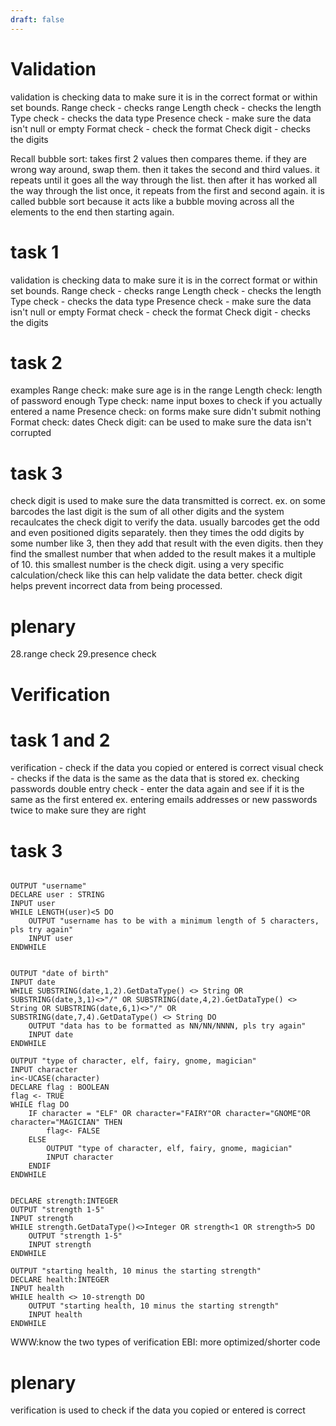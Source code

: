 ```yaml
---
draft: false
---
```

# Validation
validation is checking data to make sure it is in the correct format or within set bounds.
Range check - checks range
Length check - checks the length
Type check - checks the data type
Presence check - make sure the data isn't null or empty
Format check - check the format
Check digit - checks the digits



Recall
bubble sort: takes first 2 values then compares theme. if they are wrong way around, swap them. then it takes the second and third values. it repeats until it goes all the way through the list. then after it has worked all the way through the list once, it repeats from the first and second again.
it is called bubble sort because it acts like a bubble moving across all the elements to the end then starting again.

# task 1
validation is checking data to make sure it is in the correct format or within set bounds.
Range check - checks range
Length check - checks the length
Type check - checks the data type
Presence check - make sure the data isn't null or empty
Format check - check the format
Check digit - checks the digits


# task 2
examples
Range check: make sure age is in the range
Length check: length of password enough
Type check: name input boxes to check if you actually entered a name
Presence check: on forms make sure didn't submit nothing
Format check: dates
Check digit: can be used to make sure the data isn't corrupted

# task 3
check digit is used to make sure the data transmitted is correct.
ex. on some barcodes the last digit is the sum of all other digits and the system recaulcates the check digit to verify the data. usually barcodes get the odd and even positioned digits separately. then they times the odd digits by some number like 3, then they add that result with the even digits. then they find the smallest number that when added to the result makes it a multiple of 10. this smallest number is the check digit. using a very specific calculation/check like this can help validate the data better.
check digit helps prevent incorrect data from being processed.


# plenary
28.range check
29.presence check



# Verification
# task 1 and 2
verification - check if the data you copied or entered is correct
visual check - checks if the data is the same as the data that is stored
	ex. checking passwords
double entry check - enter the data again and see if it is the same as the first entered
	ex. entering emails addresses or new passwords twice to make sure they are right
# task 3
```

OUTPUT "username"
DECLARE user : STRING
INPUT user
WHILE LENGTH(user)<5 DO
	OUTPUT "username has to be with a minimum length of 5 characters, pls try again"
	INPUT user
ENDWHILE


OUTPUT "date of birth"
INPUT date
WHILE SUBSTRING(date,1,2).GetDataType() <> String OR SUBSTRING(date,3,1)<>"/" OR SUBSTRING(date,4,2).GetDataType() <> String OR SUBSTRING(date,6,1)<>"/" OR SUBSTRING(date,7,4).GetDataType() <> String DO
	OUTPUT "data has to be formatted as NN/NN/NNNN, pls try again"
	INPUT date
ENDWHILE

OUTPUT "type of character, elf, fairy, gnome, magician"
INPUT character
in<-UCASE(character)
DECLARE flag : BOOLEAN
flag <- TRUE
WHILE flag DO
	IF character = "ELF" OR character="FAIRY"OR character="GNOME"OR character="MAGICIAN" THEN
		flag<- FALSE
	ELSE
		OUTPUT "type of character, elf, fairy, gnome, magician"
		INPUT character
	ENDIF
ENDWHILE


DECLARE strength:INTEGER
OUTPUT "strength 1-5"
INPUT strength
WHILE strength.GetDataType()<>Integer OR strength<1 OR strength>5 DO
	OUTPUT "strength 1-5"
	INPUT strength
ENDWHILE

OUTPUT "starting health, 10 minus the starting strength"
DECLARE health:INTEGER
INPUT health
WHILE health <> 10-strength DO
	OUTPUT "starting health, 10 minus the starting strength"
	INPUT health
ENDWHILE

```

WWW:know the two types of verification
EBI: more optimized/shorter code 

# plenary
verification is used to check if the data you copied or entered is correct